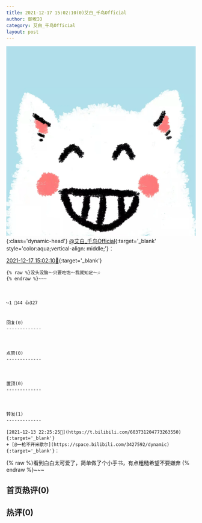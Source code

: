 ```yaml
---
title: 2021-12-17 15:02:10(0)艾白_千鸟Official
author: 御坂IO
category: 艾白_千鸟Official
layout: post
---
```


![img](/images/9ae8b9445fd0665cc014d9080156a45271be73c6.jpg){:class='dynamic-head'}
[@艾白_千鸟Official](https://space.bilibili.com/334537711/dynamic){:target='_blank' style='color:aqua;vertical-align: middle;'}：

[2021-12-17 15:02:10🔗](https://t.bilibili.com/605101320817356801){:target='_blank'}

~~~
{% raw %}没头没脑～只要吃饱～我就知足～🎶
{% endraw %}~~~



↪️1 💬44 👍327


回复(0)
-------------



点赞(0)
-------------



置顶(0)
-------------



转发(1)
-------------

[2021-12-13 22:25:25🔗](https://t.bilibili.com/603731204773263550){:target='_blank'}
+ [@一枪不开米歇尔](https://space.bilibili.com/3427592/dynamic){:target='_blank'}：
~~~
{% raw %}看到白白太可爱了，简单做了个小手书，有点粗糙希望不要嫌弃
{% endraw %}~~~






首页热评(0)
-------------



热评(0)
-------------



